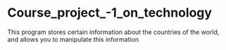 # Course_project_-1_on_technology
This program stores certain information about the countries of the world, and allows you to manipulate this information
